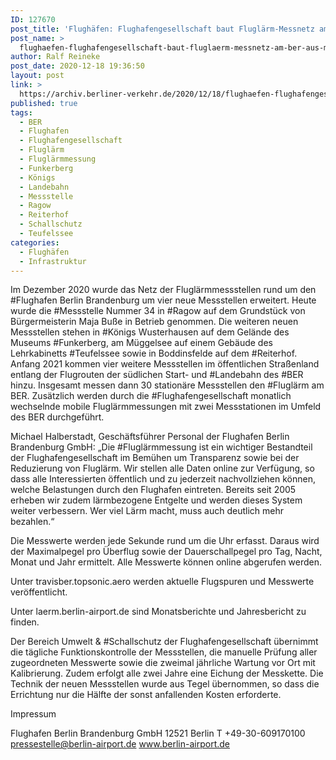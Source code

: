 ```yaml
---
ID: 127670
post_title: 'Flughäfen: Flughafengesellschaft baut Fluglärm-Messnetz am BER aus Messstelle in Ragow in Betrieb genommen, aus Berliner Flughäfen'
post_name: >
  flughaefen-flughafengesellschaft-baut-fluglaerm-messnetz-am-ber-aus-messstelle-in-ragow-in-betrieb-genommen-aus-berliner-flughaefen
author: Ralf Reineke
post_date: 2020-12-18 19:36:50
layout: post
link: >
  https://archiv.berliner-verkehr.de/2020/12/18/flughaefen-flughafengesellschaft-baut-fluglaerm-messnetz-am-ber-aus-messstelle-in-ragow-in-betrieb-genommen-aus-berliner-flughaefen/
published: true
tags:
  - BER
  - Flughafen
  - Flughafengesellschaft
  - Fluglärm
  - Fluglärmmessung
  - Funkerberg
  - Königs
  - Landebahn
  - Messstelle
  - Ragow
  - Reiterhof
  - Schallschutz
  - Teufelssee
categories:
  - Flughäfen
  - Infrastruktur
---
```

Im Dezember 2020 wurde das Netz der Fluglärmmessstellen rund um den #Flughafen Berlin Brandenburg um vier neue Messstellen erweitert. Heute wurde die #Messstelle Nummer 34 in #Ragow auf dem Grundstück von Bürgermeisterin Maja Buße in Betrieb genommen. Die weiteren neuen Messstellen stehen in #Königs Wusterhausen auf dem Gelände des Museums #Funkerberg, am Müggelsee auf einem Gebäude des Lehrkabinetts #Teufelssee sowie in Boddinsfelde auf dem #Reiterhof. Anfang 2021 kommen vier weitere Messstellen im öffentlichen Straßenland entlang der Flugrouten der südlichen Start- und #Landebahn des #BER hinzu. Insgesamt messen dann 30 stationäre Messstellen den #Fluglärm am BER. Zusätzlich werden durch die #Flughafengesellschaft monatlich wechselnde mobile Fluglärmmessungen mit zwei Messstationen im Umfeld des BER durchgeführt.

Michael Halberstadt, Geschäftsführer Personal der Flughafen Berlin Brandenburg GmbH: „Die #Fluglärmmessung ist ein wichtiger Bestandteil der Flughafengesellschaft im Bemühen um Transparenz sowie bei der Reduzierung von Fluglärm. Wir stellen alle Daten online zur Verfügung, so dass alle Interessierten öffentlich und zu jederzeit nachvollziehen können, welche Belastungen durch den Flughafen eintreten. Bereits seit 2005 erheben wir zudem lärmbezogene Entgelte und werden dieses System weiter verbessern. Wer viel Lärm macht, muss auch deutlich mehr bezahlen.“

Die Messwerte werden jede Sekunde rund um die Uhr erfasst. Daraus wird der Maximalpegel pro Überflug sowie der Dauerschallpegel pro Tag, Nacht, Monat und Jahr ermittelt. Alle Messwerte können online abgerufen werden.

Unter travisber.topsonic.aero werden aktuelle Flugspuren und Messwerte veröffentlicht.

Unter laerm.berlin-airport.de sind Monatsberichte und Jahresbericht zu finden.

Der Bereich Umwelt &amp; #Schallschutz der Flughafengesellschaft übernimmt die tägliche Funktionskontrolle der Messstellen, die manuelle Prüfung aller zugeordneten Messwerte sowie die zweimal jährliche Wartung vor Ort mit Kalibrierung. Zudem erfolgt alle zwei Jahre eine Eichung der Messkette. Die Technik der neuen Messstellen wurde aus Tegel übernommen, so dass die Errichtung nur die Hälfte der sonst anfallenden Kosten erforderte.

Impressum

Flughafen Berlin Brandenburg GmbH
12521 Berlin
T +49-30-609170100
pressestelle@berlin-airport.de
www.berlin-airport.de